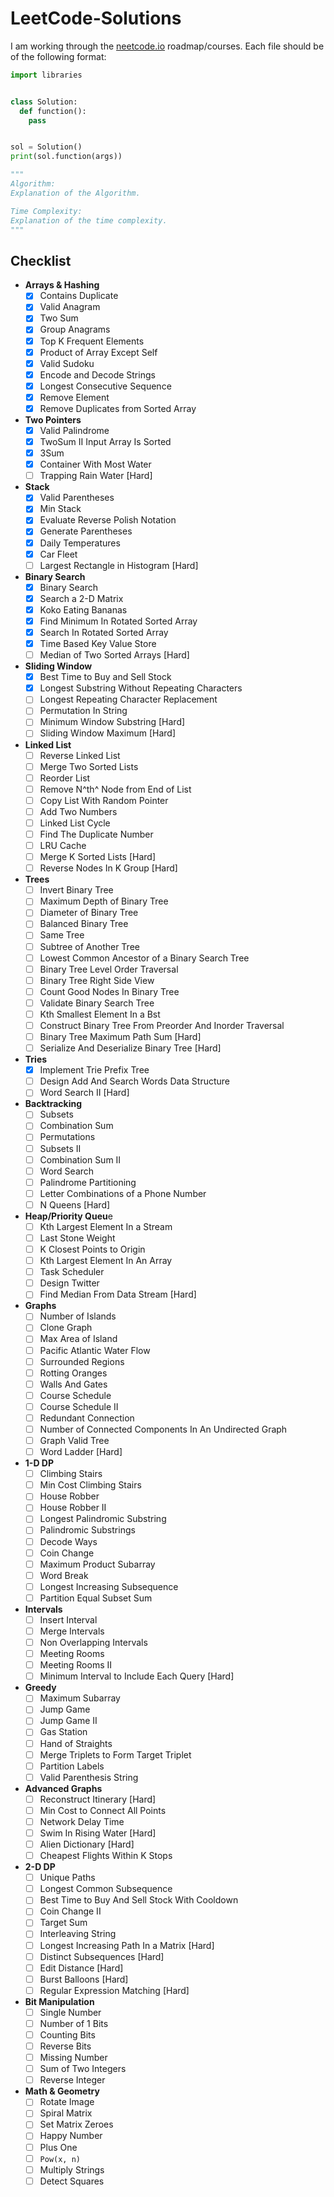 # LeetCode-Solutions

I am working through the [neetcode.io](https://neetcode.io/roadmap) roadmap/courses.
Each file should be of the following format:

```py
import libraries


class Solution:
  def function():
    pass


sol = Solution()
print(sol.function(args))

"""
Algorithm:
Explanation of the Algorithm.

Time Complexity:
Explanation of the time complexity.
"""

```

## Checklist

- **Arrays & Hashing**
  - [X] Contains Duplicate
  - [X] Valid Anagram
  - [X] Two Sum
  - [X] Group Anagrams
  - [X] Top K Frequent Elements
  - [X] Product of Array Except Self
  - [X] Valid Sudoku
  - [X] Encode and Decode Strings
  - [X] Longest Consecutive Sequence
  - [X] Remove Element
  - [X] Remove Duplicates from Sorted Array
- **Two Pointers**
  - [X] Valid Palindrome
  - [X] TwoSum II Input Array Is Sorted
  - [X] 3Sum
  - [X] Container With Most Water
  - [ ] Trapping Rain Water [Hard]
- **Stack**
  - [X] Valid Parentheses
  - [X] Min Stack
  - [X] Evaluate Reverse Polish Notation
  - [X] Generate Parentheses
  - [X] Daily Temperatures
  - [X] Car Fleet
  - [ ] Largest Rectangle in Histogram [Hard]
- **Binary Search**
  - [X] Binary Search
  - [X] Search a 2-D Matrix
  - [X] Koko Eating Bananas
  - [X] Find Minimum In Rotated Sorted Array
  - [X] Search In Rotated Sorted Array
  - [X] Time Based Key Value Store
  - [ ] Median of Two Sorted Arrays [Hard]
- **Sliding Window**
  - [X] Best Time to Buy and Sell Stock
  - [X] Longest Substring Without Repeating Characters
  - [ ] Longest Repeating Character Replacement
  - [ ] Permutation In String
  - [ ] Minimum Window Substring [Hard]
  - [ ] Sliding Window Maximum [Hard]
- **Linked List**
  - [ ] Reverse Linked List
  - [ ] Merge Two Sorted Lists
  - [ ] Reorder List
  - [ ] Remove N^th^ Node from End of List
  - [ ] Copy List With Random Pointer
  - [ ] Add Two Numbers
  - [ ] Linked List Cycle
  - [ ] Find The Duplicate Number
  - [ ] LRU Cache
  - [ ] Merge K Sorted Lists [Hard]
  - [ ] Reverse Nodes In K Group [Hard]
- **Trees**
  - [ ] Invert Binary Tree
  - [ ] Maximum Depth of Binary Tree
  - [ ] Diameter of Binary Tree
  - [ ] Balanced Binary Tree
  - [ ] Same Tree
  - [ ] Subtree of Another Tree
  - [ ] Lowest Common Ancestor of a Binary Search Tree
  - [ ] Binary Tree Level Order Traversal
  - [ ] Binary Tree Right Side View
  - [ ] Count Good Nodes In Binary Tree
  - [ ] Validate Binary Search Tree
  - [ ] Kth Smallest Element In a Bst
  - [ ] Construct Binary Tree From Preorder And Inorder Traversal
  - [ ] Binary Tree Maximum Path Sum [Hard]
  - [ ] Serialize And Deserialize Binary Tree [Hard]
- **Tries**
  - [X] Implement Trie Prefix Tree
  - [ ] Design Add And Search Words Data Structure
  - [ ] Word Search II [Hard]
- **Backtracking**
  - [ ] Subsets
  - [ ] Combination Sum
  - [ ] Permutations
  - [ ] Subsets II
  - [ ] Combination Sum II
  - [ ] Word Search
  - [ ] Palindrome Partitioning
  - [ ] Letter Combinations of a Phone Number
  - [ ] N Queens [Hard]
- **Heap/Priority Queu**e
  - [ ] Kth Largest Element In a Stream
  - [ ] Last Stone Weight
  - [ ] K Closest Points to Origin
  - [ ] Kth Largest Element In An Array
  - [ ] Task Scheduler
  - [ ] Design Twitter
  - [ ] Find Median From Data Stream [Hard]
- **Graphs**
  - [ ] Number of Islands
  - [ ] Clone Graph
  - [ ] Max Area of Island
  - [ ] Pacific Atlantic Water Flow
  - [ ] Surrounded Regions
  - [ ] Rotting Oranges
  - [ ] Walls And Gates
  - [ ] Course Schedule
  - [ ] Course Schedule II
  - [ ] Redundant Connection
  - [ ] Number of Connected Components In An Undirected Graph
  - [ ] Graph Valid Tree
  - [ ] Word Ladder [Hard]
- **1-D DP**
  - [ ] Climbing Stairs
  - [ ] Min Cost Climbing Stairs
  - [ ] House Robber
  - [ ] House Robber II
  - [ ] Longest Palindromic Substring
  - [ ] Palindromic Substrings
  - [ ] Decode Ways
  - [ ] Coin Change
  - [ ] Maximum Product Subarray
  - [ ] Word Break
  - [ ] Longest Increasing Subsequence
  - [ ] Partition Equal Subset Sum
- **Intervals**
  - [ ] Insert Interval
  - [ ] Merge Intervals
  - [ ] Non Overlapping Intervals
  - [ ] Meeting Rooms
  - [ ] Meeting Rooms II
  - [ ] Minimum Interval to Include Each Query [Hard]
- **Greedy**
  - [ ] Maximum Subarray
  - [ ] Jump Game
  - [ ] Jump Game II
  - [ ] Gas Station
  - [ ] Hand of Straights
  - [ ] Merge Triplets to Form Target Triplet
  - [ ] Partition Labels
  - [ ] Valid Parenthesis String
- **Advanced Graphs**
  - [ ] Reconstruct Itinerary [Hard]
  - [ ] Min Cost to Connect All Points
  - [ ] Network Delay Time
  - [ ] Swim In Rising Water [Hard]
  - [ ] Alien Dictionary [Hard]
  - [ ] Cheapest Flights Within K Stops
- **2-D DP**
  - [ ] Unique Paths
  - [ ] Longest Common Subsequence
  - [ ] Best Time to Buy And Sell Stock With Cooldown
  - [ ] Coin Change II
  - [ ] Target Sum
  - [ ] Interleaving String
  - [ ] Longest Increasing Path In a Matrix [Hard]
  - [ ] Distinct Subsequences [Hard]
  - [ ] Edit Distance [Hard]
  - [ ] Burst Balloons [Hard]
  - [ ] Regular Expression Matching [Hard]
- **Bit Manipulation**
  - [ ] Single Number
  - [ ] Number of 1 Bits
  - [ ] Counting Bits
  - [ ] Reverse Bits
  - [ ] Missing Number
  - [ ] Sum of Two Integers
  - [ ] Reverse Integer
- **Math & Geometry**
  - [ ] Rotate Image
  - [ ] Spiral Matrix
  - [ ] Set Matrix Zeroes
  - [ ] Happy Number
  - [ ] Plus One
  - [ ] `Pow(x, n)`
  - [ ] Multiply Strings
  - [ ] Detect Squares
